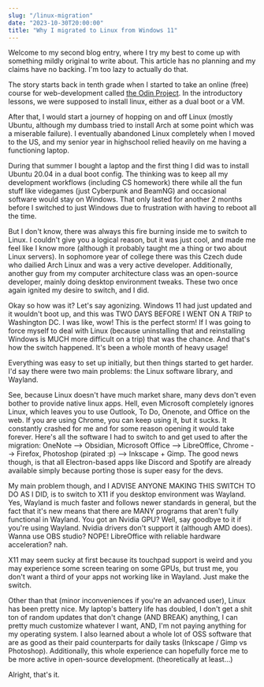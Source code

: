 ```yaml
---
slug: "/linux-migration"
date: "2023-10-30T20:00:00"
title: "Why I migrated to Linux from Windows 11"
---
```


Welcome to my second blog entry, where I try my best to come up with something mildly original to write about. This article has no planning and my claims have no backing. I'm too lazy to actually do that. 

The story starts back in tenth grade when I started to take an online (free) course for web-development called [the Odin Project](https://theodinproject.com). In the introductory lessons, we were supposed to install linux, either as a dual boot or a VM. 

After that, I would start a journey of hopping on and off Linux (mostly Ubuntu, although my dumbass tried to install Arch at some point which was a miserable failure). I eventually abandoned Linux completely when I moved to the US, and my senior year in highschool relied heavily on me having a functioning laptop. 

During that summer I bought a laptop and the first thing I did was to install Ubuntu 20.04 in a dual boot config. The thinking was to keep all my development workflows (including CS homework) there while all the fun stuff like videgames (just Cyberpunk and BeamNG) and occasional software would stay on Windows. That only lasted for another 2 months before I switched to just Windows due to frustration with having to reboot all the time.

But I don't know, there was always this fire burning inside me to switch to Linux. I couldn't give you a logical reason, but it was just cool, and made me feel like I know more (although it probably taught me a thing or two about Linux servers). In sophomore year of college there was this Czech dude who dailied Arch Linux and was a very active developer. Additionally, another guy from my computer architecture class was an open-source developer, mainly doing desktop environment tweaks. These two once again ignited my desire to switch, and I did.

Okay so how was it? Let's say agonizing. Windows 11 had just updated and it wouldn't boot up, and this was TWO DAYS BEFORE I WENT ON A TRIP to Washington DC. I was like, wow! This is the perfect storm! If I was going to force myself to deal with Linux (because uninstalling that and reinstalling Windows is MUCH more difficult on a trip) that was the chance. And that's how the switch happened. It's been a whole month of heavy usage!

Everything was easy to set up initially, but then things started to get harder. I'd say there were two main problems: the Linux software library, and Wayland. 

See, because Linux doesn't have much market share, many devs don't even bother to provide native linux apps. Hell, even Microsoft completely ignores Linux, which leaves you to use Outlook, To Do, Onenote, and Office on the web. If you are using Chrome, you can keep using it, but it sucks. It constantly crashed for me and for some reason opening it would take forever. Here's all the software I had to switch to and get used to after the migration: OneNote --> Obsidian, Microsoft Office --> LibreOffice, Chrome --> Firefox, Photoshop (pirated :p) --> Inkscape + Gimp. The good news though, is that all Electron-based apps like Discord and Spotify are already available simply because porting those is super easy for the devs.

My main problem though, and I ADVISE ANYONE MAKING THIS SWITCH TO DO AS I DID, is to switch to X11 if you desktop environment was Wayland. Yes, Wayland is much faster and follows newer standards in general, but the fact that it's new means that there are MANY programs that aren't fully functional in Wayland. You got an Nvidia GPU? Well, say goodbye to it if you're using Wayland. Nvidia drivers don't support it (although AMD does). Wanna use OBS studio? NOPE! LibreOffice with reliable hardware acceleration? nah. 

X11 may seem sucky at first because its touchpad support is weird and you may experience some screen tearing on some GPUs, but trust me, you don't want a third of your apps not working like in Wayland. Just make the switch. 

Other than that (minor inconveniences if you're an advanced user), Linux has been pretty nice. My laptop's battery life has doubled, I don't get a shit ton of random updates that don't change (AND BREAK) anything, I can pretty much customize whatever I want, AND, I'm not paying anything for my operating system. I also learned about a whole lot of OSS software that are as good as their paid counterparts for daily tasks (Inkscape / Gimp vs Photoshop). Additionally, this whole experience can hopefully force me to be more active in open-source development. (theoretically at least...)

Alright, that's it. 